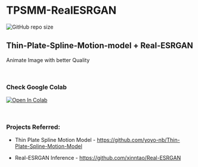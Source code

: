 # TPSMM-RealESRGAN
![GitHub repo size](https://img.shields.io/github/repo-size/RiteshK-611/TPSMM-RealESRGAN.svg)

## Thin-Plate-Spline-Motion-model + Real-ESRGAN

Animate Image with better Quality

</br>

### Check Google Colab

[![Open In Colab](https://colab.research.google.com/assets/colab-badge.svg)](https://colab.research.google.com/drive/1eznhxwfz8ZlGbie3i1_wsG_FfXAJGUXe?usp=sharing)

</br>

### Projects Referred:
- Thin Plate Spline Motion Model - https://github.com/yoyo-nb/Thin-Plate-Spline-Motion-Model

- Real-ESRGAN Inference - https://github.com/xinntao/Real-ESRGAN
